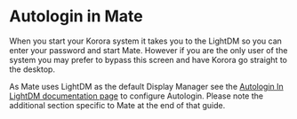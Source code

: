 # Autologin in Mate

When you start your Korora system it takes you to the LightDM so you can enter your password and start Mate. However if you are the only user of the system you may prefer to bypass this screen and have Korora go straight to the desktop.

As Mate uses LightDM as the default Display Manager see the [Autologin In LightDM documentation page](https://github.com/kororaproject/kp-documentation/wiki/Autologin-in-LightDM) to configure Autologin. Please note the additional section specific to Mate at the end of that guide.

